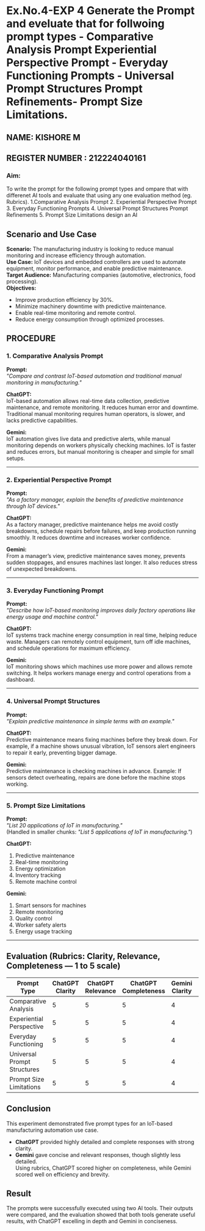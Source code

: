 # Ex.No.4-EXP 4 Generate the Prompt and eveluate that for follwoing prompt types - Comparative Analysis Prompt Experiential Perspective Prompt - Everyday Functioning Prompts - Universal Prompt Structures Prompt Refinements- Prompt Size Limitations.
## NAME: KISHORE M
## REGISTER NUMBER : 212224040161
### Aim: 
To write the prompt for the following prompt types and ompare that with differenet AI tools and evaluate that using any one evaluation method (eg. Rubrics). 1.Comparative Analysis Prompt 2. Experiential Perspective Prompt 3. Everyday Functioning Prompts 4. Universal Prompt Structures Prompt Refinements 5. Prompt Size Limitations design an AI 


## **Scenario and Use Case**  
**Scenario:** The manufacturing industry is looking to reduce manual monitoring and increase efficiency through automation.  
**Use Case:** IoT devices and embedded controllers are used to automate equipment, monitor performance, and enable predictive maintenance.  
**Target Audience:** Manufacturing companies (automotive, electronics, food processing).  
**Objectives:**  
- Improve production efficiency by 30%.  
- Minimize machinery downtime with predictive maintenance.  
- Enable real-time monitoring and remote control.  
- Reduce energy consumption through optimized processes.  


## **PROCEDURE**


### **1. Comparative Analysis Prompt**  
**Prompt:**  
*"Compare and contrast IoT-based automation and traditional manual monitoring in manufacturing."*  

**ChatGPT:**  
IoT-based automation allows real-time data collection, predictive maintenance, and remote monitoring. It reduces human error and downtime. Traditional manual monitoring requires human operators, is slower, and lacks predictive capabilities.  

**Gemini:**  
IoT automation gives live data and predictive alerts, while manual monitoring depends on workers physically checking machines. IoT is faster and reduces errors, but manual monitoring is cheaper and simple for small setups.  

--- 

### **2. Experiential Perspective Prompt**  
**Prompt:**  
*"As a factory manager, explain the benefits of predictive maintenance through IoT devices."*  

**ChatGPT:**  
As a factory manager, predictive maintenance helps me avoid costly breakdowns, schedule repairs before failures, and keep production running smoothly. It reduces downtime and increases worker confidence.  

**Gemini:**  
From a manager’s view, predictive maintenance saves money, prevents sudden stoppages, and ensures machines last longer. It also reduces stress of unexpected breakdowns.  

---

### **3. Everyday Functioning Prompt**  
**Prompt:**  
*"Describe how IoT-based monitoring improves daily factory operations like energy usage and machine control."*  

**ChatGPT:**  
IoT systems track machine energy consumption in real time, helping reduce waste. Managers can remotely control equipment, turn off idle machines, and schedule operations for maximum efficiency.  

**Gemini:**  
IoT monitoring shows which machines use more power and allows remote switching. It helps workers manage energy and control operations from a dashboard.  

---

### **4. Universal Prompt Structures**  
**Prompt:**  
*"Explain predictive maintenance in simple terms with an example."*  

**ChatGPT:**  
Predictive maintenance means fixing machines before they break down. For example, if a machine shows unusual vibration, IoT sensors alert engineers to repair it early, preventing bigger damage.  

**Gemini:**  
Predictive maintenance is checking machines in advance. Example: If sensors detect overheating, repairs are done before the machine stops working.  

---

### **5. Prompt Size Limitations**  
**Prompt:**  
*"List 20 applications of IoT in manufacturing."*  
(Handled in smaller chunks: *"List 5 applications of IoT in manufacturing."*)  

**ChatGPT:**  
1. Predictive maintenance  
2. Real-time monitoring  
3. Energy optimization  
4. Inventory tracking  
5. Remote machine control  

**Gemini:**  
1. Smart sensors for machines  
2. Remote monitoring  
3. Quality control  
4. Worker safety alerts  
5. Energy usage tracking  

 ---

## **Evaluation (Rubrics: Clarity, Relevance, Completeness — 1 to 5 scale)**  

| Prompt Type                | ChatGPT Clarity | ChatGPT Relevance | ChatGPT Completeness | Gemini Clarity | Gemini Relevance | Gemini Completeness |  
|----------------------------|-----------------|-------------------|----------------------|----------------|------------------|---------------------|  
| Comparative Analysis       | 5               | 5                 | 5                    | 4              | 5                | 4                   |  
| Experiential Perspective   | 5               | 5                 | 5                    | 4              | 4                | 4                   |  
| Everyday Functioning       | 5               | 5                 | 5                    | 4              | 4                | 4                   |  
| Universal Prompt Structures| 5               | 5                 | 5                    | 4              | 4                | 4                   |  
| Prompt Size Limitations    | 5               | 5                 | 5                    | 4              | 4                | 4                   |  

 

## **Conclusion**  
This experiment demonstrated five prompt types for an IoT-based manufacturing automation use case.  
- **ChatGPT** provided highly detailed and complete responses with strong clarity.  
- **Gemini** gave concise and relevant responses, though slightly less detailed.  
Using rubrics, ChatGPT scored higher on completeness, while Gemini scored well on efficiency and brevity.  

 

## **Result**  
The prompts were successfully executed using two AI tools. Their outputs were compared, and the evaluation showed that both tools generate useful results, with ChatGPT excelling in depth and Gemini in conciseness.  

